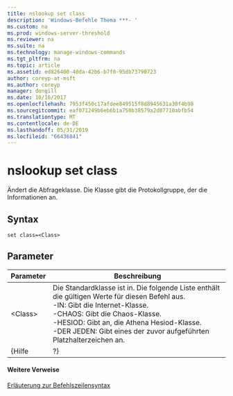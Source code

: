 ```yaml
---
title: nslookup set class
description: 'Windows-Befehle Thema ***- '
ms.custom: na
ms.prod: windows-server-threshold
ms.reviewer: na
ms.suite: na
ms.technology: manage-windows-commands
ms.tgt_pltfrm: na
ms.topic: article
ms.assetid: ed826400-40da-42b6-b7f0-95db73790723
author: coreyp-at-msft
ms.author: coreyp
manager: dongill
ms.date: 10/16/2017
ms.openlocfilehash: 7953f450c17afdee849515f8d8945631a30f4b98
ms.sourcegitcommit: eaf071249b6eb6b1a758b38579a2d87710abfb54
ms.translationtype: MT
ms.contentlocale: de-DE
ms.lasthandoff: 05/31/2019
ms.locfileid: "66436841"
---
```

# <a name="nslookup-set-class"></a>nslookup set class



Ändert die Abfrageklasse. Die Klasse gibt die Protokollgruppe, der die Informationen an.

## <a name="syntax"></a>Syntax

```
set class=<Class>
```

## <a name="parameters"></a>Parameter

| Parameter |                                                                                                                                    Beschreibung                                                                                                                                    |
|-----------|-----------------------------------------------------------------------------------------------------------------------------------------------------------------------------------------------------------------------------------------------------------------------------------|
| \<Class>  | Die Standardklasse ist in. Die folgende Liste enthält die gültigen Werte für diesen Befehl aus.</br>-IN: Gibt die Internet-Klasse.</br>-CHAOS: Gibt die Chaos-Klasse.</br>-HESIOD: Gibt an, die Athena Hesiod-Klasse.</br>-DER JEDEN: Gibt eines der zuvor aufgeführten Platzhalterzeichen an. |
|   {Hilfe   |                                                                                                                                        ?}                                                                                                                                         |

#### <a name="additional-references"></a>Weitere Verweise

[Erläuterung zur Befehlszeilensyntax](command-line-syntax-key.md)